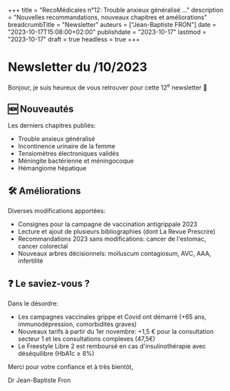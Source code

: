+++
title = "RecoMédicales n°12: Trouble anxieux généralisé ..."
description = "Nouvelles recommandations, nouveaux chapitres et améliorations"
breadcrumbTitle = "Newsletter"
auteurs = ["Jean-Baptiste FRON"]
date = "2023-10-17T15:08:00+02:00"
publishdate = "2023-10-17"
lastmod = "2023-10-17"
draft = true
headless = true
+++

# Newsletter du /10/2023

Bonjour, je suis heureux de vous retrouver pour cette 12<sup>e</sup> newsletter 📰

## 🆕 Nouveautés

Les derniers chapitres publiés:

- Trouble anxieux généralisé
- Incontinence urinaire de la femme
- Tensiomètres électroniques validés
- Méningite bactérienne et méningocoque
- Hémangiome hépatique

## 🛠️ Améliorations

Diverses modifications apportées:

- Consignes pour la campagne de vaccination antigrippale 2023
- Lecture et ajout de plusieurs bibliographies (dont La Revue Prescrire)
- Recommandations 2023 sans modifications: cancer de l'estomac, cancer colorectal
- Nouveaux arbres décisionnels: molluscum contagiosum, AVC, AAA, infertilité

## ❓ Le saviez-vous ?

Dans le désordre:

- Les campagnes vaccinales grippe et Covid ont démarré (+65 ans, immunodépression, comorbidités graves)
- Nouveaux tarifs à partir du 1er novembre: +1,5 € pour la consultation secteur 1 et les consultations complexes (47,5€)
- Le Freestyle Libre 2 est remboursé en cas d'insulinothérapie avec déséquilibre (HbA1c ≥ 8%)

Merci pour votre confiance et à très bientôt,

Dr Jean-Baptiste Fron
